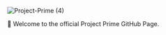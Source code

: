 ![Project-Prime (4)](https://github.com/user-attachments/assets/38c867a5-99ed-4fd6-80f0-8c54841fdd6c)

👋 Welcome to the official Project Prime GitHub Page.
